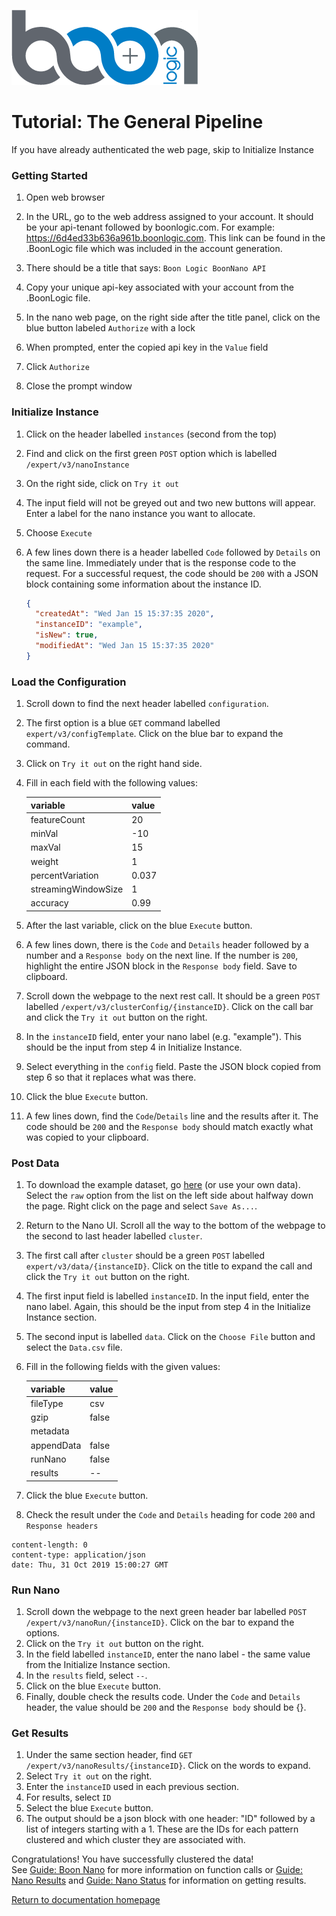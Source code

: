 ![Logo](../images/BoonLogic.png)
# Tutorial: The General Pipeline

If you have already authenticated the web page, skip to Initialize Instance
### Getting Started
1. Open web browser
2. In the URL, go to the web address assigned to your account. It should be your api-tenant followed by boonlogic.com. For example: https://6d4ed33b636a961b.boonlogic.com. This link can be found in the .BoonLogic file which was included in the account generation.

3. There should be a title that says: `Boon Logic BoonNano API`
4. Copy your unique api-key associated with your account from the .BoonLogic file.
2. In the nano web page, on the right side after the title panel, click on the blue button labeled `Authorize` with a lock
3. When prompted, enter the copied api key in the `Value` field
4. Click `Authorize`
5. Close the prompt window

### Initialize Instance
1. Click on the header labelled `instances` (second from the top)
2. Find and click on the first green `POST` option which is labelled `/expert/v3/nanoInstance`
3. On the right side, click on `Try it out`
4. The input field will not be greyed out and two new buttons will appear. Enter a label for the nano instance you want to allocate.
4. Choose `Execute`
5. A few lines down there is a header labelled `Code` followed by `Details` on the same line. Immediately under that is the response code to the request. For a successful request, the code should be `200` with a JSON block containing some information about the instance ID.

    ```json
    {
      "createdAt": "Wed Jan 15 15:37:35 2020",
      "instanceID": "example",
      "isNew": true,
      "modifiedAt": "Wed Jan 15 15:37:35 2020"
    }
    ```

### Load the Configuration
1. Scroll down to find the next header labelled `configuration`.
2. The first option is a blue `GET` command labelled `expert/v3/configTemplate`. Click on the blue bar to expand the command.
3. Click on `Try it out` on the right hand side.
4. Fill in each field with the following values:  

    | variable | value |
    | ---| ---|
    | featureCount | 20 |
    | minVal | -10 |
    | maxVal | 15 |
    | weight | 1 |
    | percentVariation | 0.037 |
    | streamingWindowSize | 1 |
    | accuracy | 0.99 |

5. After the last variable, click on the blue `Execute` button.
6. A few lines down, there is the `Code` and `Details` header followed by a number and a `Response body` on the next line. If the number is `200`, highlight the entire JSON block in the `Response body` field. Save to clipboard.
7. Scroll down the webpage to the next rest call. It should be a green `POST` labelled `/expert/v3/clusterConfig/{instanceID}`. Click on the call bar and click the `Try it out` button on the right.
8. In the `instanceID` field, enter your nano label (e.g. "example"). This should be the input from step 4 in Initialize Instance.
9. Select everything in the `config` field. Paste the JSON block copied from step 6 so that it replaces what was there.
10. Click the blue `Execute` button.
11. A few lines down, find the `Code`/`Details` line and the results after it. The code should be `200` and the `Response body` should match exactly what was copied to your clipboard.

### Post Data
1. To download the example dataset, go [here](https://github.com/boonlogic/boonlogic-rest-api/blob/master/Data.csv) (or use your own data). Select the `raw` option from the list on the left side about halfway down the page. Right click on the page and select `Save As...`.
1. Return to the Nano UI. Scroll all the way to the bottom of the webpage to the second to last header labelled `cluster`.
2. The first call after `cluster` should be a green `POST` labelled `expert/v3/data/{instanceID}`. Click on the title to expand the call and click the `Try it out` button on the right.
3. The first input field is labelled `instanceID`. In the input field, enter the nano label. Again, this should be the input from step 4 in the Initialize Instance section.
4. The second input is labelled `data`. Click on the `Choose File` button and select the `Data.csv` file.
5. Fill in the following fields with the given values:

    | variable | value |
    | --- | --- |
    | fileType | csv |
    | gzip | false |
    | metadata |  |
    | appendData | false |
    | runNano | false |
    | results | -- |

6. Click the blue `Execute` button.
7. Check the result under the `Code` and `Details` heading for code `200` and `Response headers`
```
content-length: 0
content-type: application/json
date: Thu, 31 Oct 2019 15:00:27 GMT
```

### Run Nano
1. Scroll down the webpage to the next green header bar labelled `POST` `/expert/v3/nanoRun/{instanceID}`. Click on the bar to expand the options.
2. Click on the `Try it out` button on the right.
3. In the field labelled `instanceID`, enter the nano label - the same value from the Initialize Instance section.
4. In the `results` field, select `--`.
3. Click on the blue `Execute` button.
2. Finally, double check the results code. Under the `Code` and `Details` header, the value should be `200` and the `Response body` should be {}.

### Get Results
1. Under the same section header, find `GET` `/expert/v3/nanoResults/{instanceID}`. Click on the words to expand.
2. Select `Try it out` on the right.
3. Enter the `instanceID` used in each previous section.
4. For results, select `ID`
5. Select the blue `Execute` button.
6. The output should be a json block with one header: "ID" followed by a list of integers starting with a 1. These are the IDs for each pattern clustered and which cluster they are associated with.


  Congratulations! You have successfully clustered the data!   
  See [Guide: Boon Nano](../Guides/Guide_Boon_Nano.md) for more information on function calls or [Guide: Nano Results](../Guides/Guide_Nano_Results.md) and [Guide: Nano Status](..Guides/Guide_Nano_Status.md) for information on getting results.
  <br/>

[Return to documentation homepage](../UI-docs.md)
